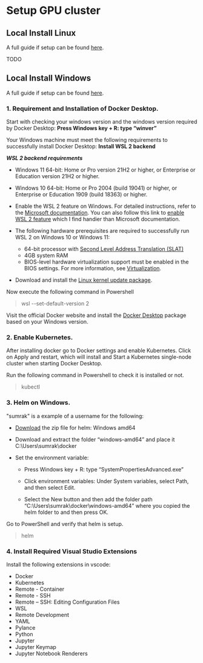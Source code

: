 # Setup GPU cluster

## Local Install Linux
A full guide if setup can be found [here](https://blog.ltu-ai.dev/python-setup-for-kubernetes-using-linux-gpu-enabled/).

TODO

## Local Install Windows
A full guide if setup can be found [here](https://blog.ltu-ai.dev/python-setup-for-kubernetes-using-windows/).

### 1. Requirement and Installation of Docker Desktop.

Start with checking your windows version and the windows version required by Docker Desktop: **Press Windows key + R: type “winver”**

Your Windows machine must meet the following requirements to successfully install Docker Desktop: **Install WSL 2 backend**

***WSL 2 backend requirements***

- Windows 11 64-bit: Home or Pro version 21H2 or higher, or Enterprise or Education version 21H2 or higher.

- Windows 10 64-bit: Home or Pro 2004 (build 19041) or higher, or Enterprise or Education 1909 (build 18363) or higher.

- Enable the WSL 2 feature on Windows. For detailed instructions, refer to the [Microsoft documentation](https://learn.microsoft.com/en-us/windows/wsl/install). You can also follow this link to [enable WSL 2 feature](https://www.configserverfirewall.com/windows-10/windows-subsystem-for-linux-2/) which I find handier than Microsoft documentation.

- The following hardware prerequisites are required to successfully run WSL 2 on Windows 10 or Windows 11:
  - 64-bit processor with [Second Level Address Translation (SLAT)](https://en.wikipedia.org/wiki/Second_Level_Address_Translation)
  - 4GB system RAM
  - BIOS-level hardware virtualization support must be enabled in the BIOS settings. For more information, see [Virtualization](https://docs.docker.com/desktop/troubleshoot/overview/#virtualization-must-be-enabled).
- Download and install the [Linux kernel update package](https://learn.microsoft.com/sv-se/windows/wsl/install-manual#step-4---download-the-linux-kernel-update-package).

Now execute the following command in Powershell
> wsl --set-default-version 2

Visit the official Docker website and install the [Docker Desktop](https://www.docker.com/products/docker-desktop/) package based on your Windows version.

### 2. Enable Kubernetes.
After installing docker go to Docker settings and enable Kubernetes. Click on Apply and restart, which will install and Start a Kubernetes single-node cluster when starting Docker Desktop.

Run the following command in Powershell to check it is installed or not.
> kubectl

### 3. Helm on Windows.
"sumrak" is a example of a username for the following:

- [Download](https://github.com/helm/helm/releases) the zip file for helm: Windows amd64

- Download and extract the folder “windows-amd64” and place it C:\Users\sumrak\docker

- Set the environment variable:
  - Press Windows key + R: type “SystemPropertiesAdvanced.exe”

  - Click environment variables: Under System variables, select Path, and then select Edit.

  - Select the New button and then add the folder path “C:\Users\sumrak\docker\windows-amd64” where you copied the helm folder to and then press OK.

Go to PowerShell and verify that helm is setup.
> helm

### 4. Install Required Visual Studio Extensions
Install the following extensions in vscode: 
- Docker
- Kubernetes
- Remote - Container
- Remote - SSH 
- Remote – SSH: Editing Configuration Files
- WSL
- Remote Development
- YAML
- Pylance
- Python
- Jupyter
- Jupyter Keymap
- Jupyter Notebook Renderers

